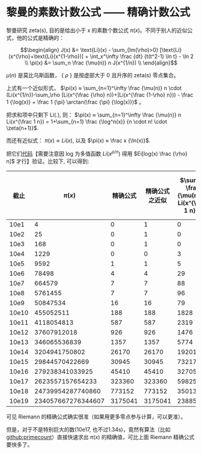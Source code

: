 # 黎曼的素数计数公式 —— 精确计数公式

黎曼研究 zeta(s), 目的是给出小于 x 的素数个数公式 $\pi(x)$。不同于别人的近似公式，他的公式是精确的：

$$\begin{align}
J(x) &= \text{Li}(x) - \sum_{Im(\rho)>0} [\text{Li}(x^{\rho}+\text{Li}(x^{1-\rho})] + \int_x^\infty \frac {dt} {t(t^2-1) \ln t} - \ln 2 \\
\pi(x) &= \sum_n \frac {\mu(n)} n J(x^{1/n}) \\
\end{align}$$

$\mu(n)$ 是莫比乌斯函数， { $\rho$ } 是按虚部大于 0 且升序的 zeta(s) 零点集合。

上式有一个近似形式， $\pi(x) ≈ \sum_{n=1}^\infty \frac {\mu(n)} n \cdot (Li(x^{1/n})-\sum_\rho [Li(x^{\frac {\rho} n})+]Li(x^{\frac {1-\rho} n})) - \frac 1 {\log(x)} + \frac 1 {\pi} \arctan(\frac {\pi} {\log(x)})$ 。

把求和项中只剩下 Li(.), 则： $\pi(x) ≈ \sum_{n=1}^\infty \frac {\mu(n)} n Li(x^{\frac 1 n}) = 1+\sum_{n=1} \frac {\log^n(x)} {n \cdot n! \cdot \zeta(n+1)}$.

而还有近似式： $\pi(x) ≈ Li(x)$, 以及 $\pi(x) ≈ \frac x {\ln(x)}$. 

把它们[代码](https://github.com/superzhangmch/riemann_zeta_some_scripts/blob/main/prime_count_using_riemann's_formula.py)【需要注意因 log 为多值函数 $Li(x^{\rho/n})$ 得用 $Ei[log(x) \frac {\rho} n]$ 才行】验证。比较下, 可以得到:

| 截止 | $\pi(x)$ | 精确公式 | 精确公式之近似 | $\sum_n \frac {\mu(n)} n Li(x^{\frac 1 n})$ | $1+\sum_n \frac {\log^n(x)} {n \cdot n! \cdot \zeta(n+1)}$ | Li(x)| $\frac x {\log(x)}$ |
|----|----|----|----|----|----|----|----|
|10e1|4|0|1|0|0|2|0|
|10e2|25|0|1|0|0|5|4|
|10e3|168|0|1|0|0|9|24|
|10e4|1229|0|0|3|3|17|144|
|10e5|9592|1|1|5|5|37|907|
|10e6|78498|4|4|29|29|129|6116|
|10e7|664579|7|7|88|88|339|44159|
|10e8|5761455|7|7|96|96|754|332774|
|10e9|50847534|16|16|79|79|1700|2592592|
|10e10|455052511|188|188|1828|1828|3103|20758030|
|10e11|4118054813|587|587|2319|2319|11587|169923160|
|10e12|37607912018|926|926|1476|1476|38262|1416705193|
|10e13|346065536839|1357|1357|5774|5774|108971|11992858452|
|10e14|3204941750802|26170|26170|19201|19201|314889|102838308636|
|10e15|29844570422669|30945|30945|73217|73217|1052618|891604962453|
|10e16|279238341033925|45410|45410|327052|327053|3214632|7804289844393|
|10e17|2623557157654233|323360|323360|598255|598253|7956590|68883734693928|
|10e18|24739954287740860|773152|773152|3501392|3501408|21949524|612483070893536|
|10e19|234057667276344607|3175041|3175041|23885089|23884993|99878497|5481624169369983|

可见 Riemann 的精确公式确实很准（如果用更多零点参与计算，可以更准）。

但是，对于不是特别巨大的数(10e17, 也不过1.34s)，竟然有算法（比如[github:primecount](https://github.com/kimwalisch/primecount)）直接快速求出 $\pi(x)$ 的精确值，可比上面 Riemann 精确公式要快多了。

